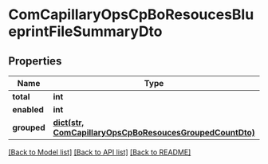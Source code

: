 # ComCapillaryOpsCpBoResoucesBlueprintFileSummaryDto

## Properties
Name | Type | Description | Notes
------------ | ------------- | ------------- | -------------
**total** | **int** |  | [optional] 
**enabled** | **int** |  | [optional] 
**grouped** | [**dict(str, ComCapillaryOpsCpBoResoucesGroupedCountDto)**](ComCapillaryOpsCpBoResoucesGroupedCountDto.md) |  | [optional] 

[[Back to Model list]](../README.md#documentation-for-models) [[Back to API list]](../README.md#documentation-for-api-endpoints) [[Back to README]](../README.md)


